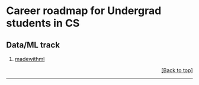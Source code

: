 <h1 id="top-page">Career roadmap for Undergrad students in CS</h1>

## Data/ML track

1. [madewithml](https://madewithml.com/)

<p align="right"><a href="#top-page">[Back to top]</a></p>

---

